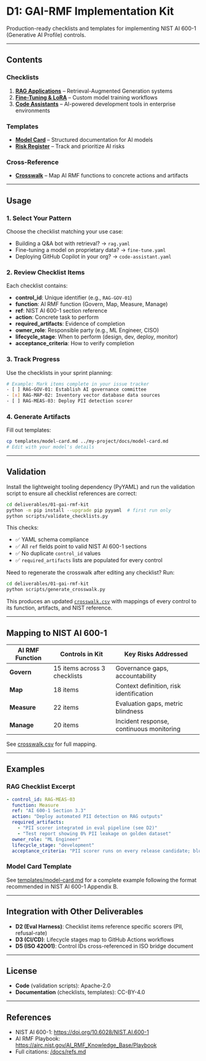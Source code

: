 # D1: GAI-RMF Implementation Kit

Production-ready checklists and templates for implementing NIST AI 600-1 (Generative AI Profile) controls.

---

## Contents

### Checklists
1. [**RAG Applications**](checklists/rag.yaml) – Retrieval-Augmented Generation systems
2. [**Fine-Tuning & LoRA**](checklists/fine-tune.yaml) – Custom model training workflows
3. [**Code Assistants**](checklists/code-assistant.yaml) – AI-powered development tools in enterprise environments

### Templates
- [**Model Card**](templates/model-card.md) – Structured documentation for AI models
- [**Risk Register**](templates/risk-register.csv) – Track and prioritize AI risks

### Cross-Reference
- [**Crosswalk**](crosswalk.csv) – Map AI RMF functions to concrete actions and artifacts

---

## Usage

### 1. Select Your Pattern

Choose the checklist matching your use case:
- Building a Q&A bot with retrieval? → `rag.yaml`
- Fine-tuning a model on proprietary data? → `fine-tune.yaml`
- Deploying GitHub Copilot in your org? → `code-assistant.yaml`

### 2. Review Checklist Items

Each checklist contains:
- **control_id**: Unique identifier (e.g., `RAG-GOV-01`)
- **function**: AI RMF function (Govern, Map, Measure, Manage)
- **ref**: NIST AI 600-1 section reference
- **action**: Concrete task to perform
- **required_artifacts**: Evidence of completion
- **owner_role**: Responsible party (e.g., ML Engineer, CISO)
- **lifecycle_stage**: When to perform (design, dev, deploy, monitor)
- **acceptance_criteria**: How to verify completion

### 3. Track Progress

Use the checklists in your sprint planning:
```bash
# Example: Mark items complete in your issue tracker
- [ ] RAG-GOV-01: Establish AI governance committee
- [x] RAG-MAP-02: Inventory vector database data sources
- [ ] RAG-MEAS-03: Deploy PII detection scorer
```

### 4. Generate Artifacts

Fill out templates:
```bash
cp templates/model-card.md ../my-project/docs/model-card.md
# Edit with your model's details
```

---

## Validation

Install the lightweight tooling dependency (PyYAML) and run the validation script to ensure all checklist references are correct:

```bash
cd deliverables/01-gai-rmf-kit
python -m pip install --upgrade pip pyyaml  # first run only
python scripts/validate_checklists.py
```

This checks:
- ✅ YAML schema compliance
- ✅ All `ref` fields point to valid NIST AI 600-1 sections
- ✅ No duplicate `control_id` values
- ✅ `required_artifacts` lists are populated for every control

Need to regenerate the crosswalk after editing any checklist? Run:

```bash
cd deliverables/01-gai-rmf-kit
python scripts/generate_crosswalk.py
```

This produces an updated [`crosswalk.csv`](crosswalk.csv) with mappings of every control to its function, artifacts, and NIST reference.

---

## Mapping to NIST AI 600-1

| AI RMF Function | Controls in Kit | Key Risks Addressed |
|-----------------|-----------------|---------------------|
| **Govern** | 15 items across 3 checklists | Governance gaps, accountability |
| **Map** | 18 items | Context definition, risk identification |
| **Measure** | 22 items | Evaluation gaps, metric blindness |
| **Manage** | 20 items | Incident response, continuous monitoring |

See [crosswalk.csv](crosswalk.csv) for full mapping.

---

## Examples

### RAG Checklist Excerpt

```yaml
- control_id: RAG-MEAS-03
  function: Measure
  ref: "AI 600-1 Section 3.3"
  action: "Deploy automated PII detection on RAG outputs"
  required_artifacts:
    - "PII scorer integrated in eval pipeline (see D2)"
    - "Test report showing 0% PII leakage on golden dataset"
  owner_role: "ML Engineer"
  lifecycle_stage: "development"
  acceptance_criteria: "PII scorer runs on every release candidate; blocks deployment if >0 leaks detected"
```

### Model Card Template

See [templates/model-card.md](templates/model-card.md) for a complete example following the format recommended in NIST AI 600-1 Appendix B.

---

## Integration with Other Deliverables

- **D2 (Eval Harness)**: Checklist items reference specific scorers (PII, refusal-rate)
- **D3 (CI/CD)**: Lifecycle stages map to GitHub Actions workflows
- **D5 (ISO 42001)**: Control IDs cross-referenced in ISO bridge document

---

## License

- **Code** (validation scripts): Apache-2.0
- **Documentation** (checklists, templates): CC-BY-4.0

---

## References

- NIST AI 600-1: https://doi.org/10.6028/NIST.AI.600-1
- AI RMF Playbook: https://airc.nist.gov/AI_RMF_Knowledge_Base/Playbook
- Full citations: [/docs/refs.md](../../docs/refs.md)
